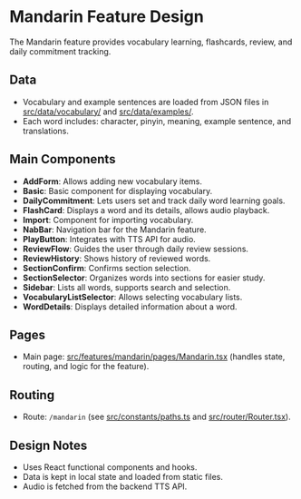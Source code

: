 # Mandarin Feature Design

The Mandarin feature provides vocabulary learning, flashcards, review, and daily commitment tracking.

## Data

- Vocabulary and example sentences are loaded from JSON files in [src/data/vocabulary/](../../../../src/data/vocabulary/) and [src/data/examples/](../../../../src/data/examples/).
- Each word includes: character, pinyin, meaning, example sentence, and translations.

## Main Components

- **AddForm**: Allows adding new vocabulary items.
- **Basic**: Basic component for displaying vocabulary.
- **DailyCommitment**: Lets users set and track daily word learning goals.
- **FlashCard**: Displays a word and its details, allows audio playback.
- **Import**: Component for importing vocabulary.
- **NabBar**: Navigation bar for the Mandarin feature.
- **PlayButton**: Integrates with TTS API for audio.
- **ReviewFlow**: Guides the user through daily review sessions.
- **ReviewHistory**: Shows history of reviewed words.
- **SectionConfirm**: Confirms section selection.
- **SectionSelector**: Organizes words into sections for easier study.
- **Sidebar**: Lists all words, supports search and selection.
- **VocabularyListSelector**: Allows selecting vocabulary lists.
- **WordDetails**: Displays detailed information about a word.

## Pages

- Main page: [src/features/mandarin/pages/Mandarin.tsx](../../pages/Mandarin.tsx) (handles state, routing, and logic for the feature).

## Routing

- Route: `/mandarin` (see [src/constants/paths.ts](../../../../src/constants/paths.ts) and [src/router/Router.tsx](../../../../src/router/Router.tsx)).

## Design Notes

- Uses React functional components and hooks.
- Data is kept in local state and loaded from static files.
- Audio is fetched from the backend TTS API.
